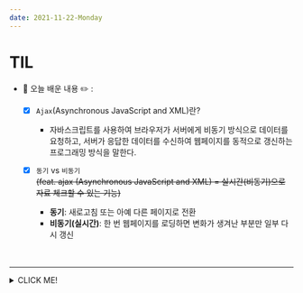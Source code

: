 ```yaml
---
date: 2021-11-22-Monday
---
```


# TIL
- 📝 오늘 배운 내용 ✏️ : 
  - [x] `Ajax`(Asynchronous JavaScript and XML)란? 
    - 자바스크립트를 사용하여 브라우저가 서버에게 비동기 방식으로 데이터를 요청하고, 서버가 응답한 데이터를 수신하여 웹페이지를 동적으로 갱신하는 프로그래밍 방식을 말한다.            
  - [x] `동기` vs `비동기`        
  ~~(feat. ajax (Asynchronous JavaScript and XML) = 실시간(비동기)으로 자료 체크할 수 있는 기능)~~       
    - **동기**: 새로고침 또는 아예 다른 페이지로 전환 
    - **비동기(실시간)**: 한 번 웹페이지를 로딩하면 변화가 생겨난 부분만 일부 다시 갱신
    <!-- https://sjparkk-dev1og.tistory.com/27 -->

    
  <br />
  <br />



---
<details>
<summary>CLICK ME!</summary>  

- cf.  
  - ✨ Only 선생님's 강의 ✨


</detials>   

